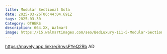 ```yaml
---
title: Modular Sectional Sofa
date: 2025-03-26T06:44:04.691Z
tags: 2025-03-30
Category: OTHERS
description: 664.XX, Walmart
image: https://i5.walmartimages.com/seo/BedLuxury-111-5-Modular-Sectional-Sofa-with-Movable-Ottomans-U-Shaped-Cloud-Couch-for-Living-Room-3-Seat-Beige_d871553f-a875-4e36-95e6-f48aa765a882.e36ed151472a78b95e723429ea81cc7f.jpeg?odnHeight=2000&odnWidth=2000&odnBg=FFFFFF
---
```

https://mavely.app.link/e/SrwsPYeQ2Rb   AD